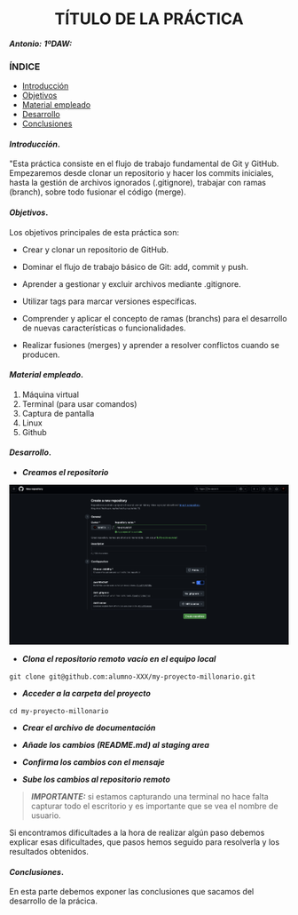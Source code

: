 
<center>

# TÍTULO DE LA PRÁCTICA


</center>

***Antonio:***
***1ºDAW:*** 

### ÍNDICE

+ [Introducción](#id1)
+ [Objetivos](#id2)
+ [Material empleado](#id3)
+ [Desarrollo](#id4)
+ [Conclusiones](#id5)


#### ***Introducción***. <a name="id1"></a>

"Esta práctica consiste en el flujo de trabajo fundamental de Git y GitHub. Empezaremos desde clonar un repositorio y hacer los commits iniciales, hasta la gestión de archivos ignorados (.gitignore), trabajar con ramas (branch), sobre todo fusionar el código (merge).

#### ***Objetivos***. <a name="id2"></a>

Los objetivos principales de esta práctica son:

- Crear y clonar un repositorio de GitHub.

- Dominar el flujo de trabajo básico de Git: add, commit y push.

- Aprender a gestionar y excluir archivos mediante .gitignore.

- Utilizar tags para marcar versiones específicas.

- Comprender y aplicar el concepto de ramas (branchs) para el desarrollo de nuevas características o funcionalidades.

- Realizar fusiones (merges) y aprender a resolver conflictos cuando se producen.

#### ***Material empleado***. <a name="id3"></a>

1. Máquina virtual
2. Terminal (para usar comandos)
3. Captura de pantalla
4. Linux
5. Github 

#### ***Desarrollo***. <a name="id4"></a>

- ***Creamos el repositorio*** 

![Mi Foto](img/crear-repo.png)

- ***Clona el repositorio remoto vacío en el equipo local***

```git clone git@github.com:alumno-XXX/my-proyecto-millonario.git```
- ***Acceder a la carpeta del proyecto***

```cd my-proyecto-millonario```
- ***Crear el archivo de documentación***

- ***Añade los cambios (README.md) al staging area***

- ***Confirma los cambios con el mensaje***

- ***Sube los cambios al repositorio remoto***

> ***IMPORTANTE:*** si estamos capturando una terminal no hace falta capturar todo el escritorio y es importante que se vea el nombre de usuario.

Si encontramos dificultades a la hora de realizar algún paso debemos explicar esas dificultades, que pasos hemos seguido para resolverla y los resultados obtenidos.

#### ***Conclusiones***. <a name="id5"></a>

En esta parte debemos exponer las conclusiones que sacamos del desarrollo de la prácica.
